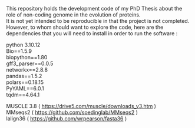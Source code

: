 This repository holds the development code of my PhD Thesis about the role of non-coding genome in the evolution of proteins.  <br />
It is not yet intended to be reproducible in that the project is not completed.  <br />
However, to whom should want to explore the code, here are the dependencies that you will need to install in order to run the software : <br />

python 3.10.12 <br />
  Bio==1.5.9 <br />
  biopython==1.80 <br />
  gff3_parser==0.0.5 <br />
  networkx==2.8.8 <br /> 
  pandas==1.5.2 <br />
  polars==0.18.15 <br /> 
  PyYAML==6.0.1 <br /> 
  tqdm==4.64.1 <br /> 

MUSCLE 3.8 ( https://drive5.com/muscle/downloads_v3.htm ) <br />
MMseqs2 ( https://github.com/soedinglab/MMseqs2 ) <br />
lalign36 ( https://github.com/wrpearson/fasta36 ) <br />
